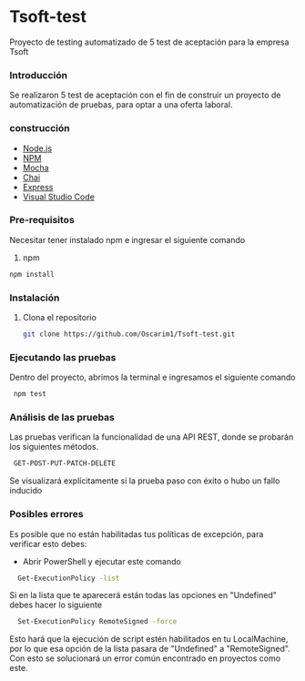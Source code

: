 # Tsoft-test
Proyecto de testing automatizado de 5 test de aceptación para la empresa Tsoft 

### Introducción
Se realizaron 5 test de aceptación con el fin de construir un proyecto de automatización de pruebas, para optar a una oferta laboral.

### construcción
* [Node.js](https://nodejs.org/es/)
* [NPM](https://www.npmjs.com/)
* [Mocha](https://mochajs.org/)
* [Chai](https://www.chaijs.com/)
* [Express](https://expressjs.com/es/)
* [Visual Studio Code](https://code.visualstudio.com/)

### Pre-requisitos
Necesitar tener instalado npm e ingresar el siguiente comando

1. npm
  ```sh
  npm install 
  ```

### Instalación
1. Clona el repositorio

   ``` sh
   git clone https://github.com/Oscarim1/Tsoft-test.git
   ```

### Ejecutando las pruebas
Dentro del proyecto, abrimos la terminal e ingresamos el siguiente comando

  ``` sh
   npm test
   ```
### Análisis de las pruebas
Las pruebas verifican la funcionalidad de una API REST, donde se probarán los siguientes métodos.

  ``` sh
   GET-POST-PUT-PATCH-DELETE
   ```

Se visualizará explícitamente si la prueba paso con éxito o hubo un fallo inducido

### Posibles errores
Es posible que no están habilitadas tus políticas de excepción, para verificar esto debes:
* Abrir PowerShell y ejecutar este comando
 ``` sh
   Get-ExecutionPolicy -list
   ```
Si en la lista que te aparecerá están todas las opciones en "Undefined" debes hacer lo siguiente
 ``` sh
   Set-ExecutionPolicy RemoteSigned -force
   ```
Esto hará que la ejecución de script estén habilitados en tu LocalMachine, por lo que esa opción de la lista pasara de "Undefined" a "RemoteSigned".
Con esto se solucionará un error común encontrado en proyectos como este.

